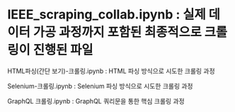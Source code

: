 # IEEE_scraping_collab.ipynb  :  실제 데이터 가공 과정까지 포함된 최종적으로 크롤링이 진행된 파일

HTML파싱(간단 보기)-크롤링.ipynb  :  HTML 파싱 방식으로 시도한 크롤링 과정

Selenium-크롤링.ipynb  :  Selenium 파싱 방식으로 시도한 크롤링 과정

GraphQL 크롤링.ipynb  :  GraphQL 쿼리문을 통한 핵심 크롤링 과정
